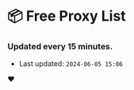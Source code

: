 # :package: Free Proxy List
### Updated every 15 minutes.

- Last updated: `2024-06-05 15:06`

:heart:
